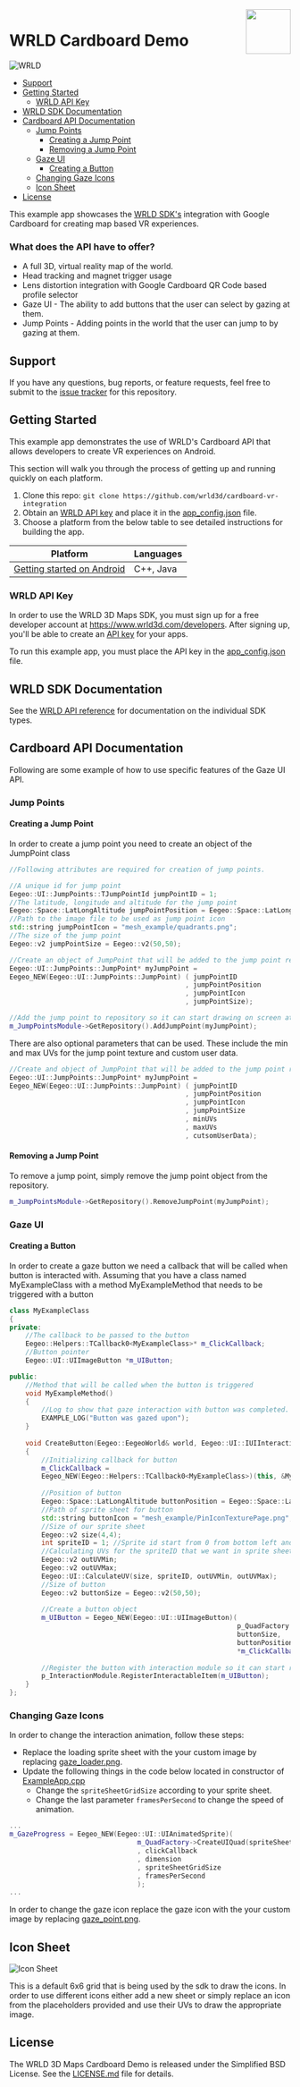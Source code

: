 <a href="http://www.wrld3d.com/">
    <img src="http://cdn2.eegeo.com/wp-content/uploads/2017/04/WRLD_Blue.png"  align="right" height="80px" />
</a>

# WRLD Cardboard Demo

![WRLD](http://cdn2.eegeo.com/wp-content/uploads/2017/04/screenselection01.png)

* [Support](#support)
* [Getting Started](#getting-started)
    * [WRLD API Key](#eegeo-api-key)
* [WRLD SDK Documentation](#eegeo-sdk-documentation)
* [Cardboard API Documentation](#cardboard-api-documentation)
    * [Jump Points](#jump-points)
        * [Creating a Jump Point](#creating-a-jump-point)  
        * [Removing a Jump Point](#removing-a-jump-point)
    * [Gaze UI](#gaze-ui)
        * [Creating a Button](#creating-a-button)
    * [Changing Gaze Icons](#changing-gaze-icons)
    * [Icon Sheet](#icon-sheet)
* [License](#license)

This example app showcases the [WRLD SDK's](http://www.wrld3d.com/) integration with Google Cardboard for creating map based VR experiences.

### What does the API have to offer?

* A full 3D, virtual reality map of the world.
* Head tracking and magnet trigger usage
* Lens distortion integration with Google Cardboard QR Code based profile selector
* Gaze UI - The ability to add buttons that the user can select by gazing at them.
* Jump Points - Adding points in the world that the user can jump to by gazing at them.

## Support

If you have any questions, bug reports, or feature requests, feel free to submit to the [issue tracker](https://github.com/wrld3d/cardboard-vr-integration/issues) for this repository.

## Getting Started

This example app demonstrates the use of WRLD's Cardboard API that allows developers to create VR experiences on Android.

This section will walk you through the process of getting up and running quickly on each platform.

1.  Clone this repo: `git clone https://github.com/wrld3d/cardboard-vr-integration`
2.  Obtain an [WRLD API key](https://www.wrld3d.com/developers/apikeys) and place it in the [app_config.json](https://github.com/wrld3d/cardboard-vr-demo/blob/master/android/assets/ApplicationConfigs/app_config.json#L7) file.
3.  Choose a platform from the below table to see detailed instructions for building the app.

Platform                                        | Languages         
------------------------------------------------|-------------------
[Getting started on Android](/android#readme)   | C++, Java         

### WRLD API Key 

In order to use the WRLD 3D Maps SDK, you must sign up for a free developer account at https://www.wrld3d.com/developers. After signing up, you'll be able to create an [API key](https://www.wrld3d.com/developers/apikeys) for your apps. 

To run this example app, you must place the API key in the [app_config.json](https://github.com/wrld3d/cardboard-vr-demo/blob/master/android/assets/ApplicationConfigs/app_config.json#L7) file.

## WRLD SDK Documentation

See the [WRLD API reference](http://cdn1.wrld3d.com/docs/mobile-sdk/namespaces.html) for documentation on the individual SDK types.

## Cardboard API Documentation

Following are some example of how to use specific features of the Gaze UI API.

### Jump Points

#### Creating a Jump Point

In order to create a jump point you need to create an object of the JumpPoint class

```c++
//Following attributes are required for creation of jump points.

//A unique id for jump point
Eegeo::UI::JumpPoints::TJumpPointId jumpPointID = 1;
//The latitude, longitude and altitude for the jump point
Eegeo::Space::LatLongAltitude jumpPointPosition = Eegeo::Space::LatLongAltitude::FromDegrees(56.459935, -2.974200, 250);
//Path to the image file to be used as jump point icon
std::string jumpPointIcon = "mesh_example/quadrants.png";
//The size of the jump point
Eegeo::v2 jumpPointSize = Eegeo::v2(50,50);

//Create an object of JumpPoint that will be added to the jump point repository
Eegeo::UI::JumpPoints::JumpPoint* myJumpPoint = 
Eegeo_NEW(Eegeo::UI::JumpPoints::JumpPoint) ( jumpPointID
                                            , jumpPointPosition
                                            , jumpPointIcon
                                            , jumpPointSize);

//Add the jump point to repository so it can start drawing on screen at the specified location
m_JumpPointsModule->GetRepository().AddJumpPoint(myJumpPoint);
```

There are also optional parameters that can be used. These include the min and max UVs for the jump point texture and custom user data.

```c++
//Create and object of JumpPoint that will be added to the jump point repository
Eegeo::UI::JumpPoints::JumpPoint* myJumpPoint = 
Eegeo_NEW(Eegeo::UI::JumpPoints::JumpPoint) ( jumpPointID
                                            , jumpPointPosition
                                            , jumpPointIcon
                                            , jumpPointSize
                                            , minUVs
                                            , maxUVs
                                            , cutsomUserData);
```


#### Removing a Jump Point

To remove a jump point, simply remove the jump point object from the repository.

```c++
m_JumpPointsModule->GetRepository().RemoveJumpPoint(myJumpPoint);
```

### Gaze UI

#### Creating a Button

In order to create a gaze button we need a callback that will be called when button is interacted with. Assuming that you have a class named MyExampleClass with a method MyExampleMethod that needs to be triggered with a button

```c++
class MyExampleClass
{
private:
    //The callback to be passed to the button
    Eegeo::Helpers::TCallback0<MyExampleClass>* m_ClickCallback;
    //Button pointer
    Eegeo::UI::UIImageButton *m_UIButton;

public:
    //Method that will be called when the button is triggered
    void MyExampleMethod()
    {
        //Log to show that gaze interaction with button was completed.
        EXAMPLE_LOG("Button was gazed upon");
    }
    
    void CreateButton(Eegeo::EegeoWorld& world, Eegeo::UI::IUIInteractionObservable& p_InteractionModule, Eegeo::UI::IUIQuadFactory& p_QuadFactory)
    {
        //Initializing callback for button
        m_ClickCallback =
        Eegeo_NEW(Eegeo::Helpers::TCallback0<MyExampleClass>)(this, &MyExampleClass::MyExampleMethod);
        
        //Position of button
        Eegeo::Space::LatLongAltitude buttonPosition = Eegeo::Space::LatLongAltitude::FromDegrees(56.459935, -2.974200, 250);
        //Path of sprite sheet for button
        std::string buttonIcon = "mesh_example/PinIconTexturePage.png";
        //Size of our sprite sheet
        Eegeo::v2 size(4,4);
        int spriteID = 1; //Sprite id start from 0 from bottom left and end at top right
        //Calculating UVs for the spriteID that we want in sprite sheet
        Eegeo::v2 outUVMin;
        Eegeo::v2 outUVMax;
        Eegeo::UI::CalculateUV(size, spriteID, outUVMin, outUVMax);
        //Size of button
        Eegeo::v2 buttonSize = Eegeo::v2(50,50);
        
        //Create a button object
        m_UIButton = Eegeo_NEW(Eegeo::UI::UIImageButton)(
                                                         p_QuadFactory.CreateUIQuad(buttonIcon, buttonSize, outUVMin, outUVMax),
                                                         buttonSize,
                                                         buttonPosition.ToECEF(),
                                                         *m_ClickCallback);
        
        //Register the button with interaction module so it can start receiving gaze events
        p_InteractionModule.RegisterInteractableItem(m_UIButton);
    }
};
```


### Changing Gaze Icons

In order to change the interaction animation, follow these steps:
* Replace the loading sprite sheet with the your custom image by replacing [gaze_loader.png](https://github.com/wrld3d/cardboard-vr-integration/blob/master/android/assets/mesh_example/gaze_loader.png).
* Update the following things in the code below located in constructor of [ExampleApp.cpp](https://github.com/wrld3d/cardboard-vr-integration/blob/master/src/ExampleApp.cpp#L231)
    * Change the `spriteSheetGridSize` according to your sprite sheet.
    * Change the last parameter `framesPerSecond` to change the speed of animation.

```c++
...
m_GazeProgress = Eegeo_NEW(Eegeo::UI::UIAnimatedSprite)(
                                m_QuadFactory->CreateUIQuad(spriteSheetPath, dimension)
                                , clickCallback
                                , dimension
                                , spriteSheetGridSize
                                , framesPerSecond
                                );
...    
```

In order to change the gaze icon replace the gaze icon with the your custom image by replacing [gaze_point.png](https://github.com/wrld3d/cardboard-vr-integration/blob/master/android/assets/mesh_example/gaze_point.png).

## Icon Sheet

![Icon Sheet](https://github.com/wrld3d/cardboard-vr-integration/blob/master/android/assets/mesh_example/PinIconTexturePage.png)

This is a default 6x6 grid that is being used by the sdk to draw the icons. In order to use different icons either add a new sheet or simply replace an icon from the placeholders provided and use their UVs to draw the appropriate image.

## License

The WRLD 3D Maps Cardboard Demo is released under the Simplified BSD License. See the [LICENSE.md](https://github.com/wrld3d/cardboard-vr-integration/blob/master/LICENSE.md) file for details.

